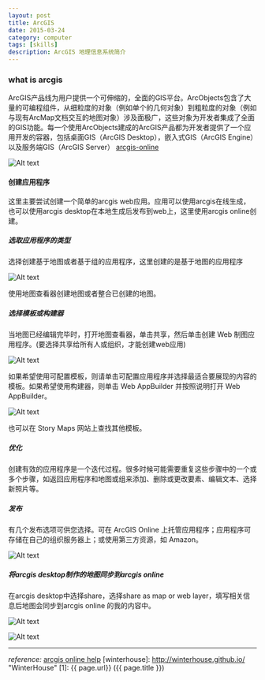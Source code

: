 ```yaml
---
layout: post
title: ArcGIS
date: 2015-03-24
category: computer
tags: [skills]
description: ArcGIS 地理信息系统简介
---
```



### what is arcgis
ArcGIS产品线为用户提供一个可伸缩的，全面的GIS平台。ArcObjects包含了大量的可编程组件，从细粒度的对象（例如单个的几何对象）到粗粒度的对象（例如与现有ArcMap文档交互的地图对象）涉及面极广，这些对象为开发者集成了全面的GIS功能。每一个使用ArcObjects建成的ArcGIS产品都为开发者提供了一个应用开发的容器，包括桌面GIS（ArcGIS Desktop），嵌入式GIS（ArcGIS Engine）以及服务端GIS（ArcGIS Server）
[arcgis-online](http://www.arcgis.com/)<!-- more -->

![Alt text](http://obhvbhenx.bkt.clouddn.com/arcgis_home_pic.JPG "https://www.arcgis.com/home/")  

#### 创建应用程序
这里主要尝试创建一个简单的arcgis web应用。应用可以使用arcgis在线生成，也可以使用arcgis desktop在本地生成后发布到web上，这里使用arcgis online创建。

##### 选取应用程序的类型

选择创建基于地图或者基于组的应用程序，这里创建的是基于地图的应用程序

![Alt text](http://obhvbhenx.bkt.clouddn.com/arcgis_map_pic.JPG "创建地图")  

使用地图查看器创建地图或者整合已创建的地图。

##### 选择模板或构建器

当地图已经编辑完毕时，打开地图查看器，单击共享，然后单击创建 Web 制图应用程序。(要选择共享给所有人或组织，才能创建web应用)

![Alt text](http://obhvbhenx.bkt.clouddn.com/arcgis_share_pic.JPG "创建地图")  

如果希望使用可配置模板，则请单击可配置应用程序并选择最适合要展现的内容的模板。如果希望使用构建器，则单击 Web AppBuilder 并按照说明打开 Web AppBuilder。

![Alt text](http://obhvbhenx.bkt.clouddn.com/arcgis_template_pic.JPG "应用模板")  

也可以在 Story Maps 网站上查找其他模板。

##### 优化

创建有效的应用程序是一个迭代过程。很多时候可能需要重复这些步骤中的一个或多个步骤，如返回应用程序和地图或组来添加、删除或更改要素、编辑文本、选择新照片等。

##### 发布

有几个发布选项可供您选择。可在 ArcGIS Online 上托管应用程序；应用程序可存储在自己的组织服务器上；或使用第三方资源，如 Amazon。

![Alt text](http://obhvbhenx.bkt.clouddn.com/arcgis_app_pic.JPG "arcgis web app")  

##### 将arcgis desktop制作的地图同步到arcgis online

在arcgis desktop中选择share，选择share as map or web layer，填写相关信息后地图会同步到arcgis online 的我的内容中。

![Alt text](http://obhvbhenx.bkt.clouddn.com/arcgis_desktop_share_pic.JPG "arcgis desktop")  

![Alt text](http://obhvbhenx.bkt.clouddn.com/arcgis_desktop_share_pic2.JPG "arcgis desktop")

---
*reference:*  [arcgis online help](http://doc.arcgis.com/zh-cn/arcgis-online/create-maps/make-your-first-app.html)
[winterhouse]:    http://winterhouse.github.io/  "WinterHouse"
[1]:    {{ page.url}}  ({{ page.title }})
